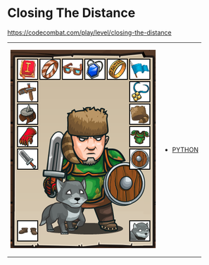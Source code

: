 # Closing The Distance

https://codecombat.com/play/level/closing-the-distance
<table>
<tr>
<td>

![Hero Picture](hero.png?raw=true "Hero Picture")

</td>
<td>
<ul>
<li>

[PYTHON](ClosingTheDistance.py)

</li>
</td>
</tr>
<table>